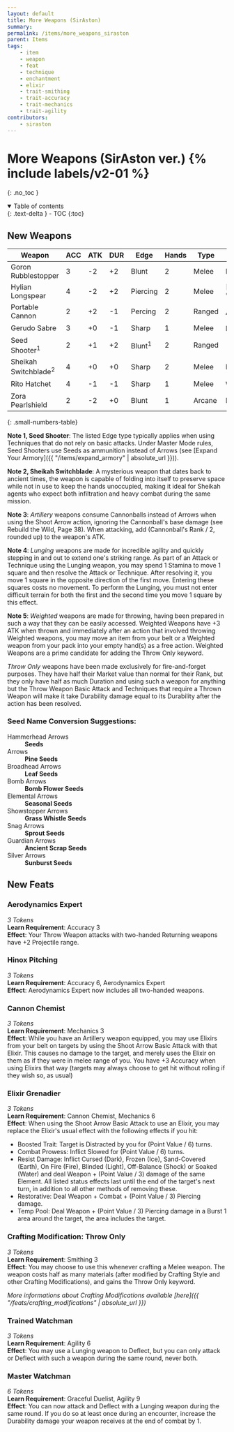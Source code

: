```yaml
---
layout: default
title: More Weapons (SirAston)
summary:
permalink: /items/more_weapons_siraston
parent: Items
tags:
    - item
    - weapon
    - feat
    - technique
    - enchantment
    - elixir
    - trait-smithing
    - trait-accuracy
    - trait-mechanics
    - trait-agility
contributors:
    - siraston
---
```


# More Weapons (SirAston ver.) {% include labels/v2-01 %}
{: .no_toc }

<details open markdown="block">
  <summary>
    Table of contents
  </summary>
  {: .text-delta }
- TOC
{:toc}
</details>

## New Weapons

| Weapon                          | ACC | ATK | DUR | Edge                 | Hands | Type   | Keywords                                          |
|---------------------------------|-----|-----|-----|----------------------|-------|--------|---------------------------------------------------|
| Goron Rubblestopper             | 3   | -2  | +2  | Blunt                | 2     | Melee  | Defensive, Sweeping                               |
| Hylian Longspear                | 4   | -2  | +2  | Piercing             | 2     | Melee  | [Extending]({{ "/items/expand_armory/extending" | absolute_url }}), Sweeping                   |
| Portable Cannon                 | 2   | +2  | -1  | Percing              | 2     | Ranged | Artillery<sup>3</sup>                             |
| Gerudo Sabre                    | 3   | +0  | -1  | Sharp                | 1     | Melee  | Lunging<sup>4</sup>                               |
| Seed Shooter<sup>1</sup>        | 2   | +1  | +2  | Blunt<sup>1</sup>    | 2     | Ranged |                                                   |
| Sheikah Switchblade<sup>2</sup> | 4   | +0  | +0  | Sharp                | 2     | Melee  | Hands-Free, Sweeping                              |
| Rito Hatchet                    | 4   | -1  | -1  | Sharp                | 1     | Melee  | Weighted<sup>5</sup>                              |
| Zora Pearlshield                | 2   | -2  | +0  | Blunt                | 1     | Arcane | Defensive, Wizardly                               |
{: .small-numbers-table}

**Note 1, Seed Shooter**: The listed Edge type typically applies when using Techniques that do not rely on basic attacks. Under Master Mode rules, Seed Shooters use Seeds as ammunition instead of Arrows (see [Expand Your Armory]({{ "/items/expand_armory" | absolute_url }})).

**Note 2, Sheikah Switchblade**: A mysterious weapon that dates back to ancient times, the weapon is capable of folding into itself to preserve space while not in use to keep the hands unoccupied, making it ideal for Sheikah agents who expect both infiltration and heavy combat during the same mission.

**Note 3**: *Artillery* weapons consume Cannonballs instead of Arrows when using the Shoot Arrow action, ignoring the Cannonball's base damage (see Rebuild the Wild, Page 38). When attacking, add (Cannonball's Rank / 2, rounded up) to the weapon's ATK.

**Note 4**: *Lunging* weapons are made for incredible agility and quickly stepping in and out to extend one's striking range. As part of an Attack or Technique using the Lunging weapon, you may spend 1 Stamina to move 1 square and then resolve the Attack or Technique. After resolving it, you move 1 square in the opposite direction of the first move. Entering these squares costs no movement. To perform the Lunging, you must not enter difficult terrain for both the first and the second time you move 1 square by this effect.

**Note 5**: *Weighted* weapons are made for throwing, having been prepared in such a way that they can be easily accessed. Weighted Weapons have +3 ATK when thrown and immediately after an action that involved throwing Weighted weapons, you may move an item from your belt or a Weighted weapon from your pack into your empty hand(s) as a free action. Weighted Weapons are a prime candidate for adding the Throw Only keyword.

*Throw Only* weapons have been made exclusively for fire-and-forget purposes. They have half their Market value than normal for their Rank, but they only have half as much Duration and using such a weapon for anything but the Throw Weapon Basic Attack and Techniques that require a Thrown Weapon will make it take Durability damage equal to its Durability after the action has been resolved. 

### Seed Name Conversion Suggestions:

<dl>
  <dt>Hammerhead Arrows</dt>
  <dd><strong>Seeds</strong></dd>

  <dt>Arrows</dt>
  <dd><strong>Pine Seeds</strong></dd>

  <dt>Broadhead Arrows</dt>
  <dd><strong>Leaf Seeds</strong></dd>

  <dt>Bomb Arrows</dt>
  <dd><strong>Bomb Flower Seeds</strong></dd>

  <dt>Elemental Arrows</dt>
  <dd><strong>Seasonal Seeds</strong></dd>

  <dt>Showstopper Arrows</dt>
  <dd><strong>Grass Whistle Seeds</strong></dd>

  <dt>Snag Arrows</dt>
  <dd><strong>Sprout Seeds</strong></dd>

  <dt>Guardian Arrows</dt>
  <dd><strong>Ancient Scrap Seeds</strong></dd>

  <dt>Silver Arrows</dt>
  <dd><strong>Sunburst Seeds</strong></dd>
</dl>

## New Feats

### Aerodynamics Expert
*3 Tokens*  
**Learn Requirement**: Accuracy 3  
**Effect**: Your Throw Weapon attacks with two-handed Returning weapons have +2 Projectile range.

### Hinox Pitching
*3 Tokens*  
**Learn Requirement**: Accuracy 6, Aerodynamics Expert  
**Effect**: Aerodynamics Expert now includes all two-handed weapons.

### Cannon Chemist
*3 Tokens*  
**Learn Requirement**: Mechanics 3  
**Effect**: While you have an Artillery weapon equipped, you may use Elixirs from your belt on targets by using the Shoot Arrow Basic Attack with that Elixir. This causes no damage to the target, and merely uses the Elixir on them as if they were in melee range of you. You have +3 Accuracy when using Elixirs that way (targets may always choose to get hit without rolling if they wish so, as usual)

### Elixir Grenadier
*3 Tokens*  
**Learn Requirement**: Cannon Chemist, Mechanics 6  
**Effect**: When using the Shoot Arrow Basic Attack to use an Elixir, you may replace the Elixir's usual effect with the following effects if you hit:  
- Boosted Trait: Target is Distracted by you for (Point Value / 6) turns.
- Combat Prowess: Inflict Slowed for (Point Value / 6) turns.
- Resist Damage: Inflict Cursed (Dark), Frozen (Ice), Sand-Covered (Earth), On Fire (Fire), Blinded (Light), Off-Balance (Shock) or Soaked (Water) and deal Weapon + (Point Value / 3) damage of the same Element. All listed status effects last until the end of the target's next turn, in addition to all other methods of removing these.
- Restorative: Deal Weapon + Combat + (Point Value / 3) Piercing damage.
- Temp Pool: Deal Weapon + (Point Value / 3) Piercing damage in a Burst 1 area around the target, the area includes the target.

### Crafting Modification: Throw Only
*3 Tokens*  
**Learn Requirement**: Smithing 3  
**Effect**: You may choose to use this whenever crafting a Melee weapon. The weapon costs half as many materials (after modified by Crafting Style and other Crafting Modifications), and gains the Throw Only keyword.

*More informations about Crafting Modifications available [here]({{ "/feats/crafting_modifications" | absolute_url }})*

### Trained Watchman
*3 Tokens*  
**Learn Requirement**: Agility 6  
**Effect**: You may use a Lunging weapon to Deflect, but you can only attack or Deflect with such a weapon during the same round, never both.

### Master Watchman
*6 Tokens*  
**Learn Requirement**: Graceful Duelist, Agility 9  
**Effect**: You can now attack and Deflect with a Lunging weapon during the same round. If you do so at least once during an encounter, increase the Durability damage your weapon receives at the end of combat by 1.